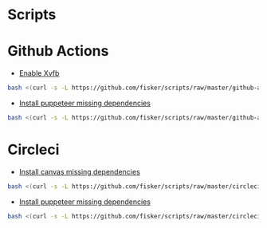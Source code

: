 # Scripts


# Github Actions

- [Enable Xvfb](./github-actions/enable-xvfb.sh) 

```bash
bash <(curl -s -L https://github.com/fisker/scripts/raw/master/github-actions/enable-xvfb.sh)
```

- [Install puppeteer missing dependencies](./github-actions/puppeteer-dependencies.sh) 

```bash
bash <(curl -s -L https://github.com/fisker/scripts/raw/master/github-actions/puppeteer-dependencies.sh)
```



# Circleci

- [Install canvas missing dependencies](./circleci/canvas-dependencies.sh) 

```bash
bash <(curl -s -L https://github.com/fisker/scripts/raw/master/circleci/canvas-dependencies.sh)
```

- [Install puppeteer missing dependencies](./circleci/puppeteer-dependencies.sh) 

```bash
bash <(curl -s -L https://github.com/fisker/scripts/raw/master/circleci/puppeteer-dependencies.sh)
```
